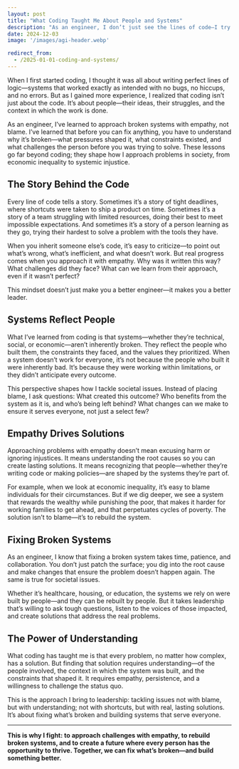 ```yaml
---
layout: post
title: "What Coding Taught Me About People and Systems"
description: "As an engineer, I don’t just see the lines of code—I try to understand the context: the deadlines, the culture, and the challenges of the person who wrote it. This perspective shapes how I tackle issues in society—with empathy, not blame, and a focus on fixing broken systems."
date: 2024-12-03
image: '/images/agi-header.webp'

redirect_from:
  - /2025-01-01-coding-and-systems/
---
```


When I first started coding, I thought it was all about writing perfect lines of logic—systems that worked exactly as intended with no bugs, no hiccups, and no errors. But as I gained more experience, I realized that coding isn’t just about the code. It’s about people—their ideas, their struggles, and the context in which the work is done.

As an engineer, I’ve learned to approach broken systems with empathy, not blame. I’ve learned that before you can fix anything, you have to understand why it’s broken—what pressures shaped it, what constraints existed, and what challenges the person before you was trying to solve. These lessons go far beyond coding; they shape how I approach problems in society, from economic inequality to systemic injustice.

## The Story Behind the Code

Every line of code tells a story. Sometimes it’s a story of tight deadlines, where shortcuts were taken to ship a product on time. Sometimes it’s a story of a team struggling with limited resources, doing their best to meet impossible expectations. And sometimes it’s a story of a person learning as they go, trying their hardest to solve a problem with the tools they have.

When you inherit someone else’s code, it’s easy to criticize—to point out what’s wrong, what’s inefficient, and what doesn’t work. But real progress comes when you approach it with empathy. Why was it written this way? What challenges did they face? What can we learn from their approach, even if it wasn’t perfect?

This mindset doesn’t just make you a better engineer—it makes you a better leader.

## Systems Reflect People

What I’ve learned from coding is that systems—whether they’re technical, social, or economic—aren’t inherently broken. They reflect the people who built them, the constraints they faced, and the values they prioritized. When a system doesn’t work for everyone, it’s not because the people who built it were inherently bad. It’s because they were working within limitations, or they didn’t anticipate every outcome.

This perspective shapes how I tackle societal issues. Instead of placing blame, I ask questions: What created this outcome? Who benefits from the system as it is, and who’s being left behind? What changes can we make to ensure it serves everyone, not just a select few?

## Empathy Drives Solutions

Approaching problems with empathy doesn’t mean excusing harm or ignoring injustices. It means understanding the root causes so you can create lasting solutions. It means recognizing that people—whether they’re writing code or making policies—are shaped by the systems they’re part of.

For example, when we look at economic inequality, it’s easy to blame individuals for their circumstances. But if we dig deeper, we see a system that rewards the wealthy while punishing the poor, that makes it harder for working families to get ahead, and that perpetuates cycles of poverty. The solution isn’t to blame—it’s to rebuild the system.

## Fixing Broken Systems

As an engineer, I know that fixing a broken system takes time, patience, and collaboration. You don’t just patch the surface; you dig into the root cause and make changes that ensure the problem doesn’t happen again. The same is true for societal issues.

Whether it’s healthcare, housing, or education, the systems we rely on were built by people—and they can be rebuilt by people. But it takes leadership that’s willing to ask tough questions, listen to the voices of those impacted, and create solutions that address the real problems.

## The Power of Understanding

What coding has taught me is that every problem, no matter how complex, has a solution. But finding that solution requires understanding—of the people involved, the context in which the system was built, and the constraints that shaped it. It requires empathy, persistence, and a willingness to challenge the status quo.

This is the approach I bring to leadership: tackling issues not with blame, but with understanding; not with shortcuts, but with real, lasting solutions. It’s about fixing what’s broken and building systems that serve everyone.

---

**This is why I fight: to approach challenges with empathy, to rebuild broken systems, and to create a future where every person has the opportunity to thrive. Together, we can fix what’s broken—and build something better.**